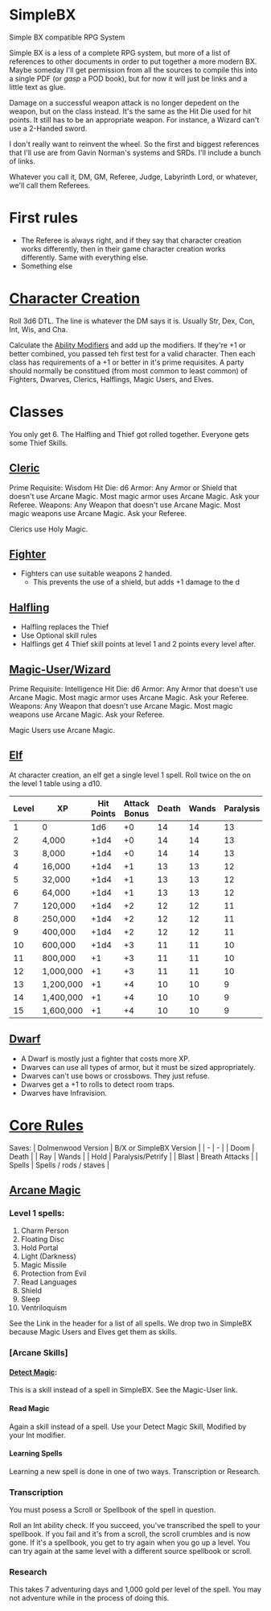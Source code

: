# SimpleBX
Simple BX compatible RPG System

Simple BX is a less of a complete RPG system, but more of a list of references to other documents in order to put together a more modern BX.  Maybe someday I'll get permission from all the sources to compile this into a single PDF (or *gasp* a POD book), but for now it will just be links and a little text as glue.

Damage on a successful weapon attack is no longer depedent on the weapon, but on the class instead.  It's the same as the Hit Die used for hit points.  It still has to be an appropriate weapon.  For instance, a Wizard can't use a 2-Handed sword.

I don't really want to reinvent the wheel.  So the first and biggest references that I'll use are from Gavin Norman's systems and SRDs.  I'll include a bunch of links.

Whatever you call it, DM, GM, Referee, Judge, Labyrinth Lord, or whatever, we'll call them Referees.

# First rules
* The Referee is always right, and if they say that character creation works differently, then in their game character creation works differently.  Same with everything else.
* Something else

# [Character Creation]()
Roll 3d6 DTL.  The line is whatever the DM says it is.  Usually Str, Dex, Con, Int, Wis, and Cha.

Calculate the [Ability Modifiers](https://www.dolmenwood.necroticgnome.com/rules/doku.php?id=ability_scores#ability_modifiers1) and add up the modifiers.  If they're +1 or better combined, you passed teh first test for a valid character.  Then each class has requirements of a +1 or better in it's prime requisites.  A party should normally be constitued (from most common to least common) of Fighters, Dwarves, Clerics, Halflings, Magic Users, and Elves. 

# Classes
You only get 6.  The Halfling and Thief got rolled together.  Everyone gets some Thief Skills.

## [Cleric](https://www.dolmenwood.necroticgnome.com/rules/doku.php?id=cleric)
Prime Requisite: Wisdom
Hit Die: d6
Armor: Any Armor or Shield that doesn't use Arcane Magic.  Most magic armor uses Arcane Magic.  Ask your Referee.
Weapons: Any Weapon that doesn't use Arcane Magic.  Most magic weapons use Arcane Magic.  Ask your Referee.

Clerics use Holy Magic.

## [Fighter](https://www.dolmenwood.necroticgnome.com/rules/doku.php?id=fighter)
* Fighters can use suitable weapons 2 handed.
    * This prevents the use of a shield, but adds +1 damage to the d

## [Halfling](https://www.dolmenwood.necroticgnome.com/rules/doku.php?id=thief)
 * Halfling replaces the Thief
 * Use Optional skill rules
 * Halflings get 4 Thief skill points at level 1 and 2 points every level after.
    
## [Magic-User/Wizard](https://www.dolmenwood.necroticgnome.com/rules/doku.php?id=magician)
Prime Requisite: Intelligence
Hit Die: d6
Armor: Any Armor that doesn't use Arcane Magic.  Most magic armor uses Arcane Magic.  Ask your Referee.
Weapons: Any Weapon that doesn't use Arcane Magic.  Most magic weapons use Arcane Magic.  Ask your Referee.

Magic Users use Arcane Magic.


## [Elf]()

At character creation, an elf get a single level 1 spell.  Roll twice on the on the level 1 table using a d10.

| Level | XP | Hit Points | Attack Bonus | Death | Wands | Paralysis | Breath | Spells |
| -     | -  | -          | -            | -     | -     | -         | -      | -      |
| 1 | 0| 1d6| +0| 14| 14| 13| 16| 14|
| 2| 4,000| +1d4| +0| 14| 14| 13| 16| 14|
| 3| 8,000| +1d4| +0| 14| 14| 13| 16| 14|
| 4| 16,000| +1d4| +1| 13| 13| 12| 15| 13|
| 5| 32,000| +1d4| +1| 13| 13| 12| 15| 13|
| 6| 64,000| +1d4| +1| 13| 13| 12| 15| 13|
| 7| 120,000| +1d4| +2| 12| 12| 11| 14| 12|
| 8| 250,000| +1d4| +2| 12| 12| 11| 14| 12|
| 9| 400,000| +1d4| +2| 12| 12| 11| 14| 12|
| 10| 600,000| +1d4| +3| 11| 11| 10| 13| 11|
| 11| 800,000| +1| +3| 11| 11| 10| 13| 11|
| 12| 1,000,000| +1| +3| 11| 11| 10| 13| 11|
| 13| 1,200,000| +1| +4| 10| 10| 9| 12| 10|
| 14| 1,400,000| +1| +4| 10| 10| 9| 12| 10|
| 15| 1,600,000| +1| +4| 10| 10| 9| 12| 10|

## [Dwarf]()
* A Dwarf is mostly just a fighter that costs more XP.
* Dwarves can use all types of armor, but it must be sized appropriately.
* Dwarves can't use bows or crossbows.  They just refuse.
* Dwarves get a +1 to rolls to detect room traps.
* Dwarves have Infravision.


# [Core Rules](https://www.dolmenwood.necroticgnome.com/rules/doku.php?id=core_rules)

Saves:
| Dolmenwood Version | B/X or SimpleBX Version |
| - | - |
| Doom | Death |
| Ray | Wands |
| Hold | Paralysis/Petrify |
| Blast | Breath Attacks |
| Spells | Spells / rods / staves |

## [Arcane Magic]()

### Level 1 spells:

1. Charm Person
2. Floating Disc
3. Hold Portal
4. Light (Darkness)
5. Magic Missile
6. Protection from Evil
7. Read Languages
8. Shield
9. Sleep
10. Ventriloquism

See the Link in the header for a list of all spells.  We drop two in SimpleBX because Magic Users and Elves get them as skills.

### [Arcane Skills]

#### [Detect Magic](https://www.dolmenwood.necroticgnome.com/rules/doku.php?id=magician#magician_skills):

This is a skill instead of a spell in SimpleBX.  See the Magic-User link.

#### Read Magic

Again a skill instead of a spell.  Use your Detect Magic Skill, Modified by your Int modifier.

#### Learning Spells

Learning a new spell is done in one of two ways. Transcription or Research.

### Transcription

You must posess a Scroll or Spellbook of the spell in question.

Roll an Int ability check.  If you succeed, you've transcribed the spell to your spellbook.  If you fail and it's from a scroll, the scroll crumbles and is now gone.  If it's a spellbook, you get to try again when you go up a level.  You can try again at the same level with a different source spellbook or scroll.

### Research

This takes 7 adventuring days and 1,000 gold per level of the spell.  You may not adventure while in the process of doing this.
